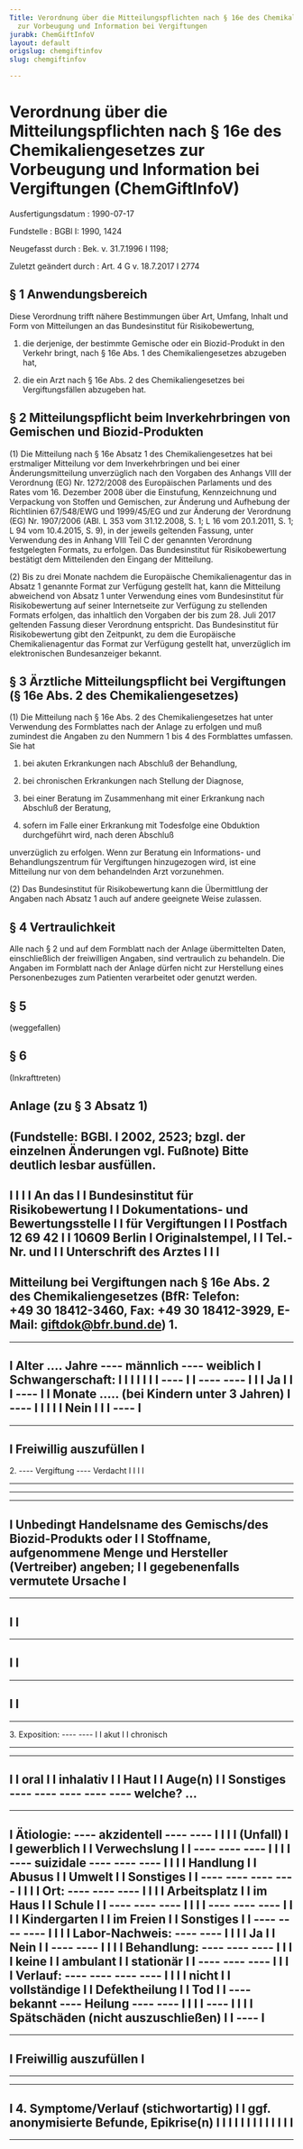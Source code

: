 ```yaml
---
Title: Verordnung über die Mitteilungspflichten nach § 16e des Chemikaliengesetzes
  zur Vorbeugung und Information bei Vergiftungen
jurabk: ChemGiftInfoV
layout: default
origslug: chemgiftinfov
slug: chemgiftinfov

---
```


# Verordnung über die Mitteilungspflichten nach § 16e des Chemikaliengesetzes zur Vorbeugung und Information bei Vergiftungen (ChemGiftInfoV)

Ausfertigungsdatum
:   1990-07-17

Fundstelle
:   BGBl I: 1990, 1424

Neugefasst durch
:   Bek. v. 31.7.1996 I 1198;

Zuletzt geändert durch
:   Art. 4 G v. 18.7.2017 I 2774


## § 1 Anwendungsbereich

Diese Verordnung trifft nähere Bestimmungen über Art, Umfang, Inhalt
und Form von Mitteilungen an das Bundesinstitut für Risikobewertung,

1.  die derjenige, der bestimmte Gemische oder ein Biozid-Produkt in den
    Verkehr bringt, nach § 16e Abs. 1 des Chemikaliengesetzes abzugeben
    hat,


2.  die ein Arzt nach § 16e Abs. 2 des Chemikaliengesetzes bei
    Vergiftungsfällen abzugeben hat.





## § 2 Mitteilungspflicht beim Inverkehrbringen von Gemischen und Biozid-Produkten

(1) Die Mitteilung nach § 16e Absatz 1 des Chemikaliengesetzes hat bei
erstmaliger Mitteilung vor dem Inverkehrbringen und bei einer
Änderungsmitteilung unverzüglich nach den Vorgaben des Anhangs VIII
der Verordnung (EG) Nr. 1272/2008 des Europäischen Parlaments und des
Rates vom 16. Dezember 2008 über die Einstufung, Kennzeichnung und
Verpackung von Stoffen und Gemischen, zur Änderung und Aufhebung der
Richtlinien 67/548/EWG und 1999/45/EG und zur Änderung der Verordnung
(EG) Nr. 1907/2006 (ABl. L 353 vom 31.12.2008, S. 1; L 16 vom
20\.1.2011, S. 1; L 94 vom 10.4.2015, S. 9), in der jeweils geltenden
Fassung, unter Verwendung des in Anhang VIII Teil C der genannten
Verordnung festgelegten Formats, zu erfolgen. Das Bundesinstitut für
Risikobewertung bestätigt dem Mitteilenden den Eingang der Mitteilung.

(2) Bis zu drei Monate nachdem die Europäische Chemikalienagentur das
in Absatz 1 genannte Format zur Verfügung gestellt hat, kann die
Mitteilung abweichend von Absatz 1 unter Verwendung eines vom
Bundesinstitut für Risikobewertung auf seiner Internetseite zur
Verfügung zu stellenden Formats erfolgen, das inhaltlich den Vorgaben
der bis zum 28. Juli 2017 geltenden Fassung dieser Verordnung
entspricht. Das Bundesinstitut für Risikobewertung gibt den Zeitpunkt,
zu dem die Europäische Chemikalienagentur das Format zur Verfügung
gestellt hat, unverzüglich im elektronischen Bundesanzeiger bekannt.


## § 3 Ärztliche Mitteilungspflicht bei Vergiftungen (§ 16e Abs. 2 des Chemikaliengesetzes)

(1) Die Mitteilung nach § 16e Abs. 2 des Chemikaliengesetzes hat unter
Verwendung des Formblattes nach der Anlage zu erfolgen und muß
zumindest die Angaben zu den Nummern 1 bis 4 des Formblattes umfassen.
Sie hat

1.  bei akuten Erkrankungen nach Abschluß der Behandlung,


2.  bei chronischen Erkrankungen nach Stellung der Diagnose,


3.  bei einer Beratung im Zusammenhang mit einer Erkrankung nach Abschluß
    der Beratung,


4.  sofern im Falle einer Erkrankung mit Todesfolge eine Obduktion
    durchgeführt wird, nach deren Abschluß



unverzüglich zu erfolgen. Wenn zur Beratung ein Informations- und
Behandlungszentrum für Vergiftungen hinzugezogen wird, ist eine
Mitteilung nur von dem behandelnden Arzt vorzunehmen.

(2) Das Bundesinstitut für Risikobewertung kann die Übermittlung der
Angaben nach Absatz 1 auch auf andere geeignete Weise zulassen.


## § 4 Vertraulichkeit

Alle nach § 2 und auf dem Formblatt nach der Anlage übermittelten
Daten, einschließlich der freiwilligen Angaben, sind vertraulich zu
behandeln. Die Angaben im Formblatt nach der Anlage dürfen nicht zur
Herstellung eines Personenbezuges zum Patienten verarbeitet oder
genutzt werden.


## § 5

(weggefallen)


## § 6

(Inkrafttreten)


## Anlage (zu § 3 Absatz 1)

(Fundstelle: BGBl. I 2002, 2523;
bzgl. der einzelnen Änderungen vgl. Fußnote)
Bitte deutlich lesbar ausfüllen.
----------------------------------
I                                I
I                                I
An das                                  I
I
Bundesinstitut für Risikobewertung      I
I
Dokumentations- und Bewertungsstelle    I
I
für Vergiftungen                        I
I
Postfach 12 69 42                      I
I
10609 Berlin                           I        Originalstempel,
I
I         Tel.-Nr. und           I
I    Unterschrift des Arztes     I
I                                I
----------------------------------
Mitteilung bei Vergiftungen
nach § 16e Abs. 2 des Chemikaliengesetzes
(BfR: Telefon: +49 30 18412-3460, Fax: +49 30 18412-3929, E-Mail:
giftdok@bfr.bund.de)
1\.
----------------------------------------------------------------------
---------
I Alter .... Jahre  ----  männlich  ----  weiblich   I
Schwangerschaft:      I
I                   I  I            I  I             I  ----
I
I                   ----            ----             I  I  I  Ja
I
I                                                    I  ----
I
I Monate ..... (bei Kindern unter 3 Jahren)          I  ----
I
I                                                    I  I  I  Nein
I
I                                                    I  ----
I
----------------------------------------------------------------------
---------
I Freiwillig auszufüllen I
--------------------------
2\.  ----  Vergiftung                                   ----  Verdacht
I  I                                               I  I
----                                               ----
----------------------------------------------------------------------
---------
I Unbedingt Handelsname des Gemischs/des Biozid-Produkts oder
I
I Stoffname, aufgenommene Menge und Hersteller (Vertreiber) angeben;
I
I gegebenenfalls vermutete Ursache
I
----------------------------------------------------------------------
---------
I
I
----------------------------------------------------------------------
---------
I
I
----------------------------------------------------------------------
---------
I
I
----------------------------------------------------------------------
---------
3\. Exposition: ----            ----
I  I akut       I  I chronisch
----            ----
----        ----            ----            ----          ----
I  I oral   I  I inhalativ  I  I Haut       I  I Auge(n)  I  I
Sonstiges
----        ----            ----            ----          ---- welche?
...
----------------------------------------------------------------------
---------
I Ätiologie: ---- akzidentell     ----            ----
I
I            I  I (Unfall)        I  I gewerblich I  I Verwechslung
I
I            ----                 ----            ----
I
I
I
I            ---- suizidale       ----            ----         ----
I
I            I  I Handlung        I  I Abusus     I  I Umwelt  I  I
Sonstiges I
I            ----                 ----            ----         ----
I
I
I
I Ort:       ----                 ----            ----
I
I            I  I Arbeitsplatz    I  I im Haus    I  I Schule
I
I            ----                 ----            ----
I
I
I
I            ----                 ----            ----
I
I            I  I Kindergarten    I  I im Freien  I  I Sonstiges
I
I            ----                 ----            ----
I
I
I
I Labor-Nachweis:    ----         ----
I
I                    I  I Ja      I  I Nein
I
I                    ----         ----
I
I
I
I Behandlung:        ----         ----            ----
I
I                    I  I keine   I  I ambulant   I  I stationär
I
I                    ----         ----            ----
I
I
I
I Verlauf: ----          ----               ----                ----
I
I          I  I nicht    I  I vollständige  I  I Defektheilung  I  I
Tod      I
I          ---- bekannt  ---- Heilung       ----                ----
I
I
I
I          ----
I
I          I  I Spätschäden (nicht auszuschließen)
I
I          ----
I
----------------------------------------------------------------------
---------
I Freiwillig auszufüllen       I
--------------------------------
----------------------------------------------------------------------
---------
I 4. Symptome/Verlauf (stichwortartig)
I
I    ggf. anonymisierte Befunde, Epikrise(n)
I
I
I
I
I
I
I
I
I
I
I
I
I
----------------------------------------------------------------------
---------

